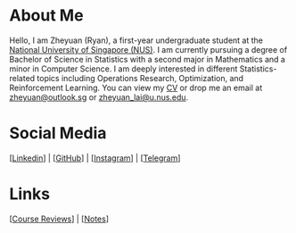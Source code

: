 # About Me

Hello, I am Zheyuan (Ryan), a first-year undergraduate student at the [National University of Singapore (NUS)](https://nus.edu.sg). I am currently pursuing a degree of Bachelor of Science in Statistics with a second major in Mathematics and a minor in Computer Science. I am deeply interested in different Statistics-related topics including Operations Research, Optimization, and Reinforcement Learning. You can view my [CV][resume] or drop me an email at zheyuan@outlook.sg or zheyuan_lai@u.nus.edu.

# Social Media

[[Linkedin][linkedin]] | [[GitHub](https://github.com/ryanlaimr)] | [[Instagram](https://www.instagram.com/ryanlaimr/)] | [[Telegram](https://t.me/ryanlaimr)]

[resume]: https://ryanlaimr.github.io/files/resume.pdf
[linkedin]: https://linkedin.com/in/zheyuanlai

# Links

[[Course Reviews][reviews]] | [[Notes](https://github.com/ryanlaimr/notesbyryan)]

[reviews]: https://ryanlaimr.github.io/pages/reviews
